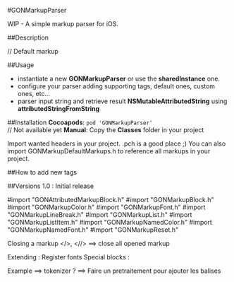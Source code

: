 #GONMarkupParser

WIP - A simple markup parser for iOS.

##Description

// Default markup

##Usage
- instantiate a new __GONMarkupParser__ or use the __sharedInstance__ one.
- configure your parser adding supporting tags, default ones, custom ones, etc...
- parser input string and retrieve result __NSMutableAttributedString__ using __attributedStringFromString__

##Installation
__Cocoapods__: `pod 'GONMarkupParser'`<br> // Not available yet
__Manual__: Copy the __Classes__ folder in your project<br>

Import wanted headers in your project. .pch is a good place ;)
You can also import GONMarkupDefaultMarkups.h to reference all markups in your project.

##How to add new tags

##Versions
1.0   : Initial release<br/>

#import "GONAttributedMarkupBlock.h"
#import "GONMarkupBlock.h"
#import "GONMarkupColor.h"
#import "GONMarkupFont.h"
#import "GONMarkupLineBreak.h"
#import "GONMarkupList.h"
#import "GONMarkupListItem.h"
#import "GONMarkupNamedColor.h"
#import "GONMarkupNamedFont.h"
#import "GONMarkupReset.h"


Closing a markup </>, <tag/> 
<//> ==> close all opened markup

Extending :
Register fonts
Special blocks :

Example ==> tokenizer ?
==> Faire un pretraitement pour ajouter les balises
